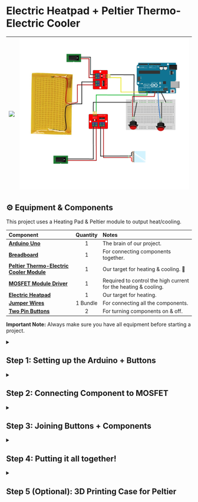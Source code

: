 # <b> Electric Heatpad + Peltier Thermo-Electric Cooler </b> 
|<img src="https://github.com/CCAHybridLab/HLResources/blob/main/Arduino/HeatPad_Peltier%2BButtons/assets/Heatpad_01.jpg" width="400"/>|<img src="https://github.com/CCAHybridLab/HLResources/blob/main/Arduino/HeatPad_Peltier%2BButtons/assets/Heatpad_Fritzing.jpg" width="600"/>|
|--|--| 

 ## ⚙️ Equipment & Components

<p>
  This project uses a Heating Pad & Peltier module to output heat/cooling.
</p>

| Component | Quantity | Notes |
|:---|:---:|:---|
| **[Arduino Uno](https://airtable.com/appCpmcjYA1vwj8jn/tblOHGyZIGOZuJhCj/viwcQ6Lj5fpoG6Hvh/recQ1P43HKyVMjA79?blocks=hide)** | 1 | The brain of our project. |
| **[Breadboard](https://airtable.com/appCpmcjYA1vwj8jn/tblZz5NUA546g9J6o/viwu3SMJU1AEGhMGK/recF514LASWf2n9LH?blocks=hide)** | 1 | For connecting components together. |
| **[Peltier Thermo-Electric Cooler Module](https://www.adafruit.com/product/1331)** | 1 | Our target for heating & cooling. 🧊 |
| **[MOSFET Module Driver](https://www.adafruit.com/product/1481)** | 1 | Required to control the high current for the heating & cooling. |
| **[Electric Heatpad](https://www.adafruit.com/product/1481)** | 1 | Our target for heating. |
| **[Jumper Wires](https://www.adafruit.com/category/306?srsltid=AfmBOook5BsXkN5B8NOekLEvpqA6bxxpfq-iHHaRTnXBJzHQmaL5iwjg)** | 1 Bundle | For connecting all the components. |
| **[Two Pin Buttons](https://www.adafruit.com/product/1481)** | 2 | For turning components on & off. |

  <p>
    <strong>Important Note:</strong>
 Always make sure you have all equipment before starting a project.
  </p>

<details>
  <summary>
     <h2> Step 1: Setting up the Arduino + Buttons </h2>
  </summary>
 
  <p>
    Begin by connecting the wiring as follows.
  </p>

|<img src="https://github.com/CCAHybridLab/HLResources/blob/main/Arduino/HeatPad_Peltier%2BButtons/assets/Two_Buttons.jpg" width="500"/>|<img src="https://github.com/CCAHybridLab/HLResources/blob/main/Arduino/HeatPad_Peltier+Buttons/assets/Button_Fritzing_01.jpg" width="500"/>|
|--|--| 

| Component | Description |
|:---|:---|
| **[Two Pin Buttons](https://www.adafruit.com/product/1481)** | These switches are standard input "buttons" on electronic projects and have two modes <b>(On & Off).</b> The buttons work by two pins that are normally open (disconnected) and when the button is pressed they are momentarily closed causing a reaction in response.  

- Start by connecting the buttons to the breadboard. We will be using: (ON 🔴 & OFF 🔵) 
- Using the jumper wires connect the (+) for the ON 🔴 to Pin 12 & the (+) for the OFF 🔵 to Pin 10.
- Using the breadboard, connect ground to the Arduino. 
- Connect your Arduino to your laptop.
- Copy the code below and read the comments to understand how it works. 
<br> </br>
> 💡 **Tip:** Always double-check your wiring before powering on your circuit to avoid damaging components.

**Arduino Code:** <br /> 
```C++
const int button_OnPin = 12; // On button is connected to digital pin 12
const int button_OffPin = 10; // Off button is connected to digital pin 10

void setup() { // Set pin modes

 Serial.begin(9600); // Intialize serial communication on Arduino to send data
 pinMode(button_OnPin, INPUT_PULLUP);  // Button 1 uses internal pull-up (pin reads HIGH when unpressed, LOW when pressed)
 pinMode(button_OffPin, INPUT_PULLUP); // Button 2 uses internal pull-up (pin reads HIGH when unpressed, LOW when pressed)
}

void loop() { // Read button states; INPUT_PULLUP means unpressed = HIGH, pressed = LOW
                                                  
int button_OnState = digitalRead(button_OnPin);   // Button 1 state (starts HIGH = not pressed)
int button_OffState = digitalRead(button_OffPin); // Button 2 state (starts HIGH = not pressed)

if (button_OnState == LOW) { // Button is pressed (LOW because pin connects to GND when pressed)
  Serial.println("Button 1 PRESSED");
}

 if (button_OffState == LOW) { // Button is pressed (LOW because pin connects to GND when pressed)
   Serial.println("Button 2 PRESSED");}

 delay(50); // Add a small delay to debounce the buttons
}
```
Test out the code and look at the <strong> Serial Monitor </strong> to see if the buttons are connect correctly. 
<br> </br>
✅ If the serial monitor reads "Button PRESSED", you did it! Move on to Step 2.

</details>

<details>
  <summary>
     <h2> Step 2: Connecting Component to MOSFET </h2>
  </summary>
 
 | Component | Description |
|:---|:---|
| **[MOSFET Module Driver](https://www.adafruit.com/product/1481)** | The IRF520 MOSFET Driver Module acts like a power switch. Since microcontrollers like Arduinos or Raspberry Pis can only send weak signals, the module uses that signal (through the SIG pin) to “open the gate” and let an external power source (connected to VIN and GND) drive bigger loads. Your component connects to V+ and V-, which deliver the stronger power it needs.|

<br> </br>
<img src="https://github.com/CCAHybridLab/HLResources/blob/main/Arduino/HeatPad_Peltier+Buttons/assets/MOSFET_01.jpg" width="1000"/>
<br> </br>

| Component | Description |
|:---|:---|
| **[Electric Heatpad](https://www.adafruit.com/product/1481)** | <b> 5-12V up to 1A </b>; Most heating elements on the market demand high power and are often impractical for hobbyists and makers. The Adafruit 10cm x 5cm Heating Pad is different. Powered by 5V, its stainless-steel fibers generate heat in a thin, flexible fabric—perfect for wrapping, bending, or integrating into wearable projects. |
| **[Peltier Thermo-Electric Cooler Module](https://www.adafruit.com/product/1331)** | <b> 5V up to 1.5A </b>; Most heating elements on the market demand high power and are often impractical for hobbyists and makers. The Adafruit 10cm x 5cm Heating Pad is different. Powered by 5V, its stainless-steel fibers generate heat in a thin, flexible fabric—perfect for wrapping, bending, or integrating into wearable projects. |

<img src="https://github.com/CCAHybridLab/HLResources/blob/main/Arduino/HeatPad_Peltier+Buttons/assets/Heatpad_Fritzing_Final_Diagram.jpg" width="1000"/>
<br> </br>

> ⚠️ **Caution:** The heatpad runs safely on 5V / 1A, but for stronger heating it can be driven with up to 12V, but do not go above 1A as this will damage components.

- Start by connecting the MOSFET Driver to the heatpad/peltier using V- (for ground) ⚫ and V+ (for power) 🔴. 
- Next connect the barrel jack to the MOSFET using VIN & GND.
- After that conect the MOSFET to the Arduino using SIG on Pin 13 and GND.  
- Connect your Arduino to your laptop.
- Power the MOSFET using a 5V - 12V / 1A external power supply plugged into the barrel jack. 
- Copy the code below and read the comments to understand how it works. 
<br> </br>
**Arduino Code:** <br /> 
```C++
// Define pins for the MOS Module
const int heatPadPin = 13;        // Output signal to the MOS Module

// Timer variables
unsigned long heatPadStartTime = 0;
const unsigned long maxOnDuration = 30000; // 30 seconds in milliseconds

bool heatPadOn = false;

void setup() {
 // Set pin modes
 pinMode(heatPadPin, OUTPUT);      // MOS Module control pin

 digitalWrite(heatPadPin, LOW);  // Ensure heating pad starts OFF

    digitalWrite(heatPadPin, HIGH);
   heatPadOn = true;
   heatPadStartTime = millis(); // Record the start time
}

void loop() {

 // Check if the heating pad has been on for too long
 if (heatPadOn && (millis() - heatPadStartTime >= maxOnDuration)) {
   digitalWrite(heatPadPin, LOW);
   heatPadOn = false;
 }
}
```
> 📝  **Note:** If the SIG signal is high (e.g., 5V), the MOSFET turns on, and current flows. If the SIG signal is low (0V), the MOSFET is off, and no current flows through.

Test out the code and test the heatpad to see if it feels warm.
<br> </br>
✅ If the heatpad feels warm and turns off after 30 seconds, you did it! Move on to Step 3.

</details>

<details>
<summary>
     <h2> Step 3: Joining Buttons + Components </h2>
  </summary>
 
  <p>
    Begin by connecting the wiring as follows.
  </p>
  
<img src="https://github.com/CCAHybridLab/HLResources/blob/main/Arduino/HeatPad_Peltier+Buttons/assets/Heatpad__Button.jpg" width="1000"/> 

- Start by connecting the buttons to the breadboard. We will be using: (ON 🔴 & OFF 🔵) 
- Using the jumper wires connect the (+) for the ON 🔴 to Pin 12 & the (+) for the OFF 🔵 to Pin 10.
- Using the breadboard, connect ground to the Arduino.
- After that conect the MOSFET to the Arduino using SIG on Pin 13 and GND to the breadboard.
- Connect your Arduino to your laptop.
- Power the MOSFET using a 5V - 12V / 1A external power supply plugged into the barrel jack. 
- Copy the code below and read the comments to understand how it works. 
<br> </br>
> 💡 **Tip:** Always double-check your wiring before powering on your circuit to avoid damaging components.

**Arduino Code:** <br /> 
```C++
const int button_OnPin = 12; // On button is connected to digital pin 12
const int button_OffPin = 10; // Off button is connected to digital pin 10

void setup() { // Set pin modes

 Serial.begin(9600); // Intialize serial communication on Arduino to send data
 pinMode(button_OnPin, INPUT_PULLUP);  // Button 1 uses internal pull-up (pin reads HIGH when unpressed, LOW when pressed)
 pinMode(button_OffPin, INPUT_PULLUP); // Button 2 uses internal pull-up (pin reads HIGH when unpressed, LOW when pressed)
}

void loop() { // Read button states; INPUT_PULLUP means unpressed = HIGH, pressed = LOW
                                                  
int button_OnState = digitalRead(button_OnPin);   // Button 1 state (starts HIGH = not pressed)
int button_OffState = digitalRead(button_OffPin); // Button 2 state (starts HIGH = not pressed)

if (button_OnState == LOW) { // Button is pressed (LOW because pin connects to GND when pressed)
  Serial.println("Button 1 PRESSED");
}

 if (button_OffState == LOW) { // Button is pressed (LOW because pin connects to GND when pressed)
   Serial.println("Button 2 PRESSED");}

 delay(50); // Add a small delay to debounce the buttons
}
```
Test out the code and look at the <strong> Serial Monitor </strong> to see if the buttons are connect correctly. 
<br> </br>
✅ If the serial monitor reads "Button PRESSED", you did it! Move on to Step 2.

</details>



<details>
  <summary>
     <h2> Step 4: Putting it all together! </h2>
  </summary>
 <p>
    Follow the diagram below and connect all components together. 
  </p>

<img src="https://github.com/CCAHybridLab/HLResources/blob/main/Arduino/HeatPad_Peltier%2BButtons/assets/Heatpad_Fritzing.jpg" width="1000"/>

| Component | Description |
|:---|:---|
| **[Peltier Thermo-Electric Cooler Module](https://www.adafruit.com/product/1331)** | Most heating elements on the market demand high power and are often impractical for hobbyists and makers. The Adafruit 10cm x 5cm Heating Pad is different. Powered by 5V, its stainless-steel fibers generate heat in a thin, flexible fabric—perfect for wrapping, bending, or integrating into wearable projects. 

- Start by connecting a Peltier to another MOSFET Driver using V- (for ground) ⚫ and V+ (for power) 🔴. 
- Next connect the barrel jack to the MOSFET using VIN & GND.
-   
- Connect your Arduino to your laptop.
- Power the MOSFET using a 5V - 12V / 1A external power supply plugged into the barrel jack. 
- Copy the code below and read the comments to understand how it works. 

**Arduino Code:** <br /> 
```C++
// Define pins for the MOS Module
const int heatPadPin = 13;        // Output signal to the MOS Module
const int buttonOnPin = 2;       // Button to turn the heating pad ON
const int buttonOffPin = 3;      // Button to turn the heating pad OFF
const int peltierPin = 9;        // Output signal to the peltier


// Timer variables
unsigned long heatPadStartTime = 0;
const unsigned long maxOnDuration = 120000; // 2 minutes in milliseconds


bool heatPadOn = false;


void setup() {
 // Set pin modes
 pinMode(heatPadPin, OUTPUT);      // MOS Module control pin
 pinMode(peltierPin, OUTPUT);      // MOS Module control pin
 pinMode(buttonOnPin, INPUT_PULLUP);  // Button ON with pull-up resistor
 pinMode(buttonOffPin, INPUT_PULLUP); // Button OFF with pull-up resistor


 // Ensure heating pad starts OFF
 digitalWrite(heatPadPin, LOW);
}


void loop() {
 // Read button states
 int buttonOnState = digitalRead(buttonOnPin);
 int buttonOffState = digitalRead(buttonOffPin);


 // Turn on the heating pad if the ON button is pressed
 if (buttonOnState == LOW && !heatPadOn) {
   digitalWrite(heatPadPin, HIGH);
   digitalWrite(peltierPin, HIGH);
   heatPadOn = true;
   heatPadStartTime = millis(); // Record the start time
 }


 // Turn off the heating pad if the OFF button is pressed
 if (buttonOffState == LOW && heatPadOn) {
   digitalWrite(heatPadPin, LOW);
   digitalWrite(peltierPin, LOW);
   heatPadOn = false;
 }


 // Check if the heating pad has been on for too long
 if (heatPadOn && (millis() - heatPadStartTime >= maxOnDuration)) {
   digitalWrite(heatPadPin, LOW);
   digitalWrite(peltierPin, LOW);
   heatPadOn = false;
}
```
</details>


<details>
  <summary>
     <h2> Step 5 (Optional): 3D Printing Case for Peltier </h2>
  </summary>
To help secure the Peltier module and keep it from shifting around, we’ve included a custom 3D-printed case design. You can find the print file in the “3D Assets” folder of this tutorial. As a bonus, the file is already set up for easy printing on a Bambu printer, but you can adapt it for other 3D printers as well.
<br> </br>
<img src="https://github.com/CCAHybridLab/HLResources/blob/main/Arduino/HeatPad_Peltier%2BButtons/assets/3D_Peltier.png" width="500"/>
</details>
